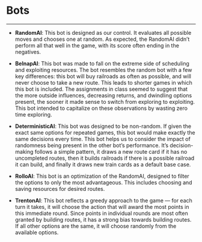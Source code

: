 # Bots

--------
- **RandomAI**: This bot is designed as our control.
  It evaluates all possible moves and chooses one at
  random. As expected, the RandomAI didn’t perform 
  all that well in the game, with its score often 
  ending in the negatives.

- **BelnapAI**: This bot was made to fall on the 
  extreme side of scheduling and exploiting 
  resources. The bot resembles the random bot 
  with a few key differences: this bot will buy 
  railroads as often as possible, and will never 
  choose to take a new route. This leads to shorter
  games in which this bot is included. 
  The assignments in class seemed to suggest that 
  the more outside influences, decreasing returns, 
  and dwindling options present, the sooner it made
  sense to switch from exploring to exploiting. 
  This bot intended to capitalize on these 
  observations by wasting zero time exploring.

- **DeterministicAI**: This bot was designed to 
  be non-random. If given the exact same options
   for repeated games, this bot would make exactly
  the same decisions every time. This bot helps 
  us to consider the impact of randomness being 
  present in the other bot’s performance. It’s 
  decision-making follows a simple pattern, it 
  draws a new route card if it has no uncompleted 
  routes, then it builds railroads if there is a 
  possible railroad it can build, and finally it 
  draws new train cards as a default base case.

- **RolloAI**: This bot is an optimization of the
  RandomAI, designed to filter the options to 
  only the most advantageous. This includes 
  choosing and saving resources for desired routes.

- **TrentonAI**: This bot reflects a greedy 
  approach to the game — for each turn it takes,
  it will choose the action that will award the 
  most points in this immediate round. Since points
  in individual rounds are most often granted by
  building routes, it has a strong bias towards
  building routes. If all other options are the
  same, it will choose randomly from the available
  options.